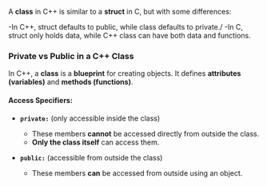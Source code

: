 
A **class** in C++ is similar to a **struct** in C, but with some differences:

-In C++, struct defaults to public, while class defaults to private./
-In C, struct only holds data, while C++ class can have both data and functions.

### Private vs Public in a C++ Class

In C++, a **class** is a **blueprint** for creating objects. It defines **attributes (variables)** and **methods (functions)**.

#### **Access Specifiers:**
- **`private:`** (only accessible inside the class)
  - These members **cannot** be accessed directly from outside the class.
  - **Only the class itself** can access them.

  
- **`public:`** (accessible from outside the class)
  - These members **can** be accessed from outside using an object.

